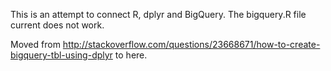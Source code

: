 This is an attempt to connect R, dplyr and BigQuery. The bigquery.R file current does not work. 

Moved from http://stackoverflow.com/questions/23668671/how-to-create-bigquery-tbl-using-dplyr to here.